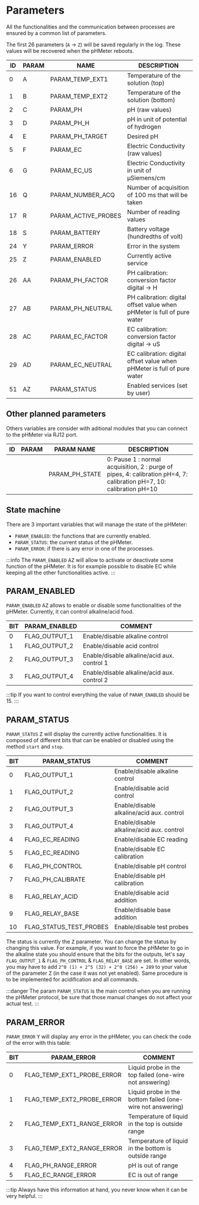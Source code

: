 # Parameters

All the functionalities and the communication between processes are ensured by a common list of parameters.

The first 26 parameters (`A` -> `Z`) will be saved regularly in the log. These values will be recovered when the pHMeter reboots.

| ID  | PARAM | NAME                | DESCRIPTION                                                             |
| --- | ----- | ------------------- | ----------------------------------------------------------------------- |
| 0   | A     | PARAM_TEMP_EXT1     | Temperature of the solution (top)                                       |
| 1   | B     | PARAM_TEMP_EXT2     | Temperature of the solution (bottom)                                    |
| 2   | C     | PARAM_PH            | pH (raw values)                                                         |
| 3   | D     | PARAM_PH_H          | pH in unit of potential of hydrogen                                     |
| 4   | E     | PARAM_PH_TARGET     | Desired pH                                                              |
| 5   | F     | PARAM_EC            | Electric Conductivity (raw values)                                      |
| 6   | G     | PARAM_EC_US         | Electric Conductivity in unit of &mu;Siemens/cm                         |
| 16  | Q     | PARAM_NUMBER_ACQ    | Number of acquisition of 100 ms that will be taken                      |
| 17  | R     | PARAM_ACTIVE_PROBES | Number of reading values                                                |
| 18  | S     | PARAM_BATTERY       | Battery voltage (hundredths of volt)                                    |
| 24  | Y     | PARAM_ERROR         | Error in the system                                                     |
| 25  | Z     | PARAM_ENABLED       | Currently active service                                                |
| 26  | AA    | PARAM_PH_FACTOR     | PH calibration: conversion factor digital -> H                          |
| 27  | AB    | PARAM_PH_NEUTRAL    | PH calibration: digital offset value when pHMeter is full of pure water |
| 28  | AC    | PARAM_EC_FACTOR     | EC calibration: conversion factor digital -> uS                         |
| 29  | AD    | PARAM_EC_NEUTRAL    | EC calibration: digital offset value when pHMeter is full of pure water |
| 51  | AZ    | PARAM_STATUS        | Enabled services (set by user)                                           |

## Other planned parameters

Others variables are consider with aditional modules that you can connect to the pHMeter via RJ12 port.

| ID  | PARAM | PARAM NAME     | DESCRIPTION                                                                                                          |
| --- | ----- | -------------- | -------------------------------------------------------------------------------------------------------------------- |
|     |       | PARAM_PH_STATE | 0: Pause 1 : normal acquisition, 2 : purge of pipes, 4: calibration pH=4, 7: calibration pH=7, 10: calibration pH=10 |

## State machine

There are 3 important variables that will manage the state of the pHMeter:

- `PARAM_ENABLED`: the functions that are currently enabled.
- `PARAM_STATUS`: the current status of the pHMeter.
- `PARAM_ERROR`: if there is any error in one of the processes.

:::info
The `PARAM_ENABLED` <kbd>AZ</kbd> will allow to activate or deactivate some function of the pHMeter. It is for example possible to disable EC while keeping all the other functionalities active.
:::

## PARAM_ENABLED

`PARAM_ENABLED` <kbd>AZ</kbd> allows to enable or disable some functionalities of the pHMeter. Currently, it can control alkaline/acid food.

| BIT | PARAM_ENABLED | COMMENT                                     |
| --- | ------------- | ------------------------------------------- |
| 0   | FLAG_OUTPUT_1 | Enable/disable alkaline control             |
| 1   | FLAG_OUTPUT_2 | Enable/disable acid control                 |
| 2   | FLAG_OUTPUT_3 | Enable/disable alkaline/acid aux. control 1 |
| 3   | FLAG_OUTPUT_4 | Enable/disable alkaline/acid aux. control 2 |

:::tip
If you want to control everything the value of `PARAM_ENABLED` should be 15.
:::

## PARAM_STATUS

`PARAM_STATUS` <kbd>Z</kbd> will display the currently active functionalities. It is composed of different bits that can be enabled or disabled using the method `start` and `stop`.

| BIT | PARAM_STATUS            | COMMENT                                   |
| --- | ----------------------- | ----------------------------------------- |
| 0   | FLAG_OUTPUT_1           | Enable/disable alkaline control           |
| 1   | FLAG_OUTPUT_2           | Enable/disable acid control               |
| 2   | FLAG_OUTPUT_3           | Enable/disable alkaline/acid aux. control |
| 3   | FLAG_OUTPUT_4           | Enable/disable alkaline/acid aux. control |
| 4   | FLAG_EC_READING         | Enable/disable EC reading                 |
| 5   | FLAG_EC_READING         | Enable/disable EC calibration             |
| 6   | FLAG_PH_CONTROL         | Enable/disable pH control                 |
| 7   | FLAG_PH_CALIBRATE       | Enable/disable pH calibration             |
| 8   | FLAG_RELAY_ACID         | Enable/disable acid addition              |
| 9   | FLAG_RELAY_BASE         | Enable/disable base addition              |
| 10  | FLAG_STATUS_TEST_PROBES | Enable/disable test probes                |

The status is currently the <kbd>Z</kbd> parameter. You can change the status by changing this value. For example, if you want to force the pHMeter to go in the alkaline state you should ensure that the bits for the outputs, let's say `FLAG_OUTPUT_1` & `FLAG_PH_CONTROL` & `FLAG_RELAY_BASE` are set. In other words, you may have to add `2^0 (1) + 2^5 (32) + 2^8 (256) = 289` to your value of the parameter <kbd>Z</kbd> (in the case it was not yet enabled). Same procedure is to be implemented for acidification and all commands.

:::danger
The param `PARAM_STATUS` is the main control when you are running the pHMeter protocol, be sure that those manual changes do not affect your actual test.
:::

## PARAM_ERROR

`PARAM_ERROR` <kbd>Y</kbd> will display any error in the pHMeter, you can check the code of the error with this table:

| BIT | PARAM_ERROR                | COMMENT                                                    |
| --- | -------------------------- | ---------------------------------------------------------- |
| 0   | FLAG_TEMP_EXT1_PROBE_ERROR | Liquid probe in the top failed (one-wire not answering)    |
| 1   | FLAG_TEMP_EXT2_PROBE_ERROR | Liquid probe in the bottom failed (one-wire not answering) |
| 2   | FLAG_TEMP_EXT1_RANGE_ERROR | Temperature of liquid in the top is outside range          |
| 3   | FLAG_TEMP_EXT2_RANGE_ERROR | Temperature of liquid in the bottom is outside range       |
| 4   | FLAG_PH_RANGE_ERROR        | pH is out of range                                         |
| 5   | FLAG_EC_RANGE_ERROR        | EC is out of range                                         |

:::tip
Always have this information at hand, you never know when it can be very helpful.
:::
